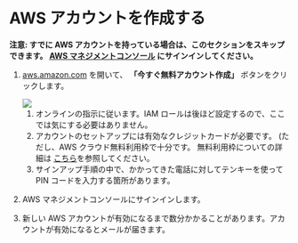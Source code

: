 # AWS アカウントを作成する
 
  **注意: すでに AWS アカウントを持っている場合は、このセクションをスキップできます。 [AWS マネジメントコンソール](http://aws.amazon.com) にサインインしてください。**

1.  [aws.amazon.com](http://aws.amazon.com/jp/) を開いて、 **「今すぐ無料アカウント作成」** ボタンをクリックします。

    <img src="https://m.media-amazon.com/images/G/01/mobile-apps/dex/alexa/alexa-skills-kit/jp/templates/skill-sample-nodejs-fact/create-an-aws-account-button.png" />

    1. オンラインの指示に従います。IAM ロールは後ほど設定するので、ここでは気にする必要はありません。
    2. アカウントのセットアップには有効なクレジットカードが必要です。 (ただし、AWS クラウド無料利用枠で十分です。 無料利用枠についての詳細は [こちら](https://aws.amazon.com/jp/free/)を参照してください。
    3. サインアップ手順の中で、かかってきた電話に対してテンキーを使って PIN コードを入力する箇所があります。
    
2.  AWS マネジメントコンソールにサインインします。

3.  新しい AWS アカウントが有効になるまで数分かかることがあります。アカウントが有効になるとメールが届きます。
<!---->